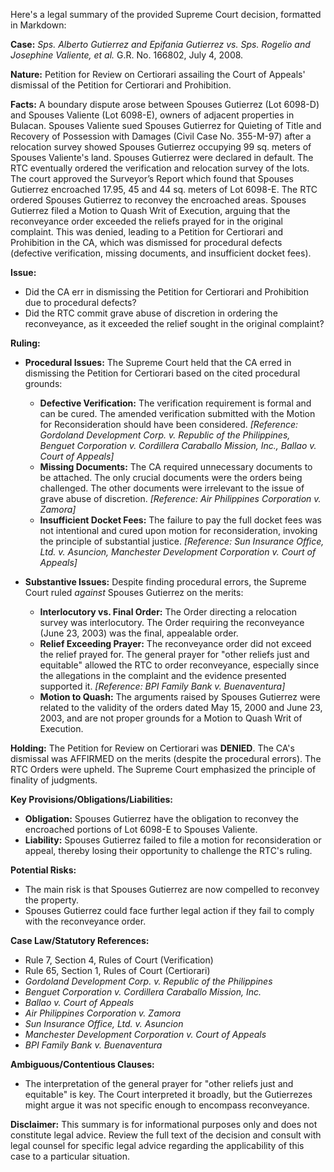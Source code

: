 Here's a legal summary of the provided Supreme Court decision, formatted in Markdown:

**Case:** *Sps. Alberto Gutierrez and Epifania Gutierrez vs. Sps. Rogelio and Josephine Valiente, et al.* G.R. No. 166802, July 4, 2008.

**Nature:** Petition for Review on Certiorari assailing the Court of Appeals' dismissal of the Petition for Certiorari and Prohibition.

**Facts:**  A boundary dispute arose between Spouses Gutierrez (Lot 6098-D) and Spouses Valiente (Lot 6098-E), owners of adjacent properties in Bulacan. Spouses Valiente sued Spouses Gutierrez for Quieting of Title and Recovery of Possession with Damages (Civil Case No. 355-M-97) after a relocation survey showed Spouses Gutierrez occupying 99 sq. meters of Spouses Valiente's land. Spouses Gutierrez were declared in default. The RTC eventually ordered the verification and relocation survey of the lots.  The court approved the Surveyor’s Report which found that Spouses Gutierrez encroached 17.95, 45 and 44 sq. meters of Lot 6098-E. The RTC ordered Spouses Gutierrez to reconvey the encroached areas.  Spouses Gutierrez filed a Motion to Quash Writ of Execution, arguing that the reconveyance order exceeded the reliefs prayed for in the original complaint. This was denied, leading to a Petition for Certiorari and Prohibition in the CA, which was dismissed for procedural defects (defective verification, missing documents, and insufficient docket fees).

**Issue:**

*   Did the CA err in dismissing the Petition for Certiorari and Prohibition due to procedural defects?
*   Did the RTC commit grave abuse of discretion in ordering the reconveyance, as it exceeded the relief sought in the original complaint?

**Ruling:**

*   **Procedural Issues:** The Supreme Court held that the CA erred in dismissing the Petition for Certiorari based on the cited procedural grounds:

    *   **Defective Verification:** The verification requirement is formal and can be cured. The amended verification submitted with the Motion for Reconsideration should have been considered. *[Reference: Gordoland Development Corp. v. Republic of the Philippines, Benguet Corporation v. Cordillera Caraballo Mission, Inc., Ballao v. Court of Appeals]*
    *   **Missing Documents:** The CA required unnecessary documents to be attached. The only crucial documents were the orders being challenged. The other documents were irrelevant to the issue of grave abuse of discretion. *[Reference: Air Philippines Corporation v. Zamora]*
    *   **Insufficient Docket Fees:** The failure to pay the full docket fees was not intentional and cured upon motion for reconsideration, invoking the principle of substantial justice. *[Reference: Sun Insurance Office, Ltd. v. Asuncion, Manchester Development Corporation v. Court of Appeals]*
*   **Substantive Issues:** Despite finding procedural errors, the Supreme Court ruled *against* Spouses Gutierrez on the merits:

    *   **Interlocutory vs. Final Order:** The Order directing a relocation survey was interlocutory. The Order requiring the reconveyance (June 23, 2003) was the final, appealable order.
    *   **Relief Exceeding Prayer:** The reconveyance order did not exceed the relief prayed for. The general prayer for "other reliefs just and equitable" allowed the RTC to order reconveyance, especially since the allegations in the complaint and the evidence presented supported it. *[Reference: BPI Family Bank v. Buenaventura]*
    *   **Motion to Quash:** The arguments raised by Spouses Gutierrez were related to the validity of the orders dated May 15, 2000 and June 23, 2003, and are not proper grounds for a Motion to Quash Writ of Execution.

**Holding:** The Petition for Review on Certiorari was **DENIED**. The CA's dismissal was AFFIRMED on the merits (despite the procedural errors). The RTC Orders were upheld. The Supreme Court emphasized the principle of finality of judgments.

**Key Provisions/Obligations/Liabilities:**

*   **Obligation:** Spouses Gutierrez have the obligation to reconvey the encroached portions of Lot 6098-E to Spouses Valiente.
*   **Liability:** Spouses Gutierrez failed to file a motion for reconsideration or appeal, thereby losing their opportunity to challenge the RTC's ruling.

**Potential Risks:**

*   The main risk is that Spouses Gutierrez are now compelled to reconvey the property.
*   Spouses Gutierrez could face further legal action if they fail to comply with the reconveyance order.

**Case Law/Statutory References:**

*   Rule 7, Section 4, Rules of Court (Verification)
*   Rule 65, Section 1, Rules of Court (Certiorari)
*   *Gordoland Development Corp. v. Republic of the Philippines*
*   *Benguet Corporation v. Cordillera Caraballo Mission, Inc.*
*   *Ballao v. Court of Appeals*
*   *Air Philippines Corporation v. Zamora*
*   *Sun Insurance Office, Ltd. v. Asuncion*
*   *Manchester Development Corporation v. Court of Appeals*
*   *BPI Family Bank v. Buenaventura*

**Ambiguous/Contentious Clauses:**

*   The interpretation of the general prayer for "other reliefs just and equitable" is key. The Court interpreted it broadly, but the Gutierrezes might argue it was not specific enough to encompass reconveyance.

**Disclaimer:** This summary is for informational purposes only and does not constitute legal advice. Review the full text of the decision and consult with legal counsel for specific legal advice regarding the applicability of this case to a particular situation.
